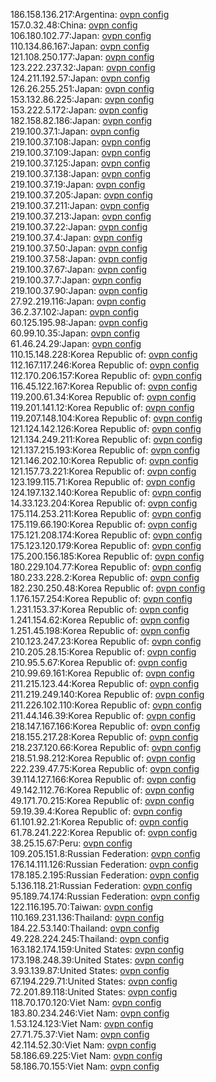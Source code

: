 186.158.136.217:Argentina: [ovpn config](vpn/186_158_136_217.ovpn)  
157.0.32.48:China: [ovpn config](vpn/157_0_32_48.ovpn)  
106.180.102.77:Japan: [ovpn config](vpn/106_180_102_77.ovpn)  
110.134.86.167:Japan: [ovpn config](vpn/110_134_86_167.ovpn)  
121.108.250.177:Japan: [ovpn config](vpn/121_108_250_177.ovpn)  
123.222.237.32:Japan: [ovpn config](vpn/123_222_237_32.ovpn)  
124.211.192.57:Japan: [ovpn config](vpn/124_211_192_57.ovpn)  
126.26.255.251:Japan: [ovpn config](vpn/126_26_255_251.ovpn)  
153.132.86.225:Japan: [ovpn config](vpn/153_132_86_225.ovpn)  
153.222.5.172:Japan: [ovpn config](vpn/153_222_5_172.ovpn)  
182.158.82.186:Japan: [ovpn config](vpn/182_158_82_186.ovpn)  
219.100.37.1:Japan: [ovpn config](vpn/219_100_37_1.ovpn)  
219.100.37.108:Japan: [ovpn config](vpn/219_100_37_108.ovpn)  
219.100.37.109:Japan: [ovpn config](vpn/219_100_37_109.ovpn)  
219.100.37.125:Japan: [ovpn config](vpn/219_100_37_125.ovpn)  
219.100.37.138:Japan: [ovpn config](vpn/219_100_37_138.ovpn)  
219.100.37.19:Japan: [ovpn config](vpn/219_100_37_19.ovpn)  
219.100.37.205:Japan: [ovpn config](vpn/219_100_37_205.ovpn)  
219.100.37.211:Japan: [ovpn config](vpn/219_100_37_211.ovpn)  
219.100.37.213:Japan: [ovpn config](vpn/219_100_37_213.ovpn)  
219.100.37.22:Japan: [ovpn config](vpn/219_100_37_22.ovpn)  
219.100.37.4:Japan: [ovpn config](vpn/219_100_37_4.ovpn)  
219.100.37.50:Japan: [ovpn config](vpn/219_100_37_50.ovpn)  
219.100.37.58:Japan: [ovpn config](vpn/219_100_37_58.ovpn)  
219.100.37.67:Japan: [ovpn config](vpn/219_100_37_67.ovpn)  
219.100.37.7:Japan: [ovpn config](vpn/219_100_37_7.ovpn)  
219.100.37.90:Japan: [ovpn config](vpn/219_100_37_90.ovpn)  
27.92.219.116:Japan: [ovpn config](vpn/27_92_219_116.ovpn)  
36.2.37.102:Japan: [ovpn config](vpn/36_2_37_102.ovpn)  
60.125.195.98:Japan: [ovpn config](vpn/60_125_195_98.ovpn)  
60.99.10.35:Japan: [ovpn config](vpn/60_99_10_35.ovpn)  
61.46.24.29:Japan: [ovpn config](vpn/61_46_24_29.ovpn)  
110.15.148.228:Korea Republic of: [ovpn config](vpn/110_15_148_228.ovpn)  
112.167.117.246:Korea Republic of: [ovpn config](vpn/112_167_117_246.ovpn)  
112.170.206.157:Korea Republic of: [ovpn config](vpn/112_170_206_157.ovpn)  
116.45.122.167:Korea Republic of: [ovpn config](vpn/116_45_122_167.ovpn)  
119.200.61.34:Korea Republic of: [ovpn config](vpn/119_200_61_34.ovpn)  
119.201.141.12:Korea Republic of: [ovpn config](vpn/119_201_141_12.ovpn)  
119.207.148.104:Korea Republic of: [ovpn config](vpn/119_207_148_104.ovpn)  
121.124.142.126:Korea Republic of: [ovpn config](vpn/121_124_142_126.ovpn)  
121.134.249.211:Korea Republic of: [ovpn config](vpn/121_134_249_211.ovpn)  
121.137.215.193:Korea Republic of: [ovpn config](vpn/121_137_215_193.ovpn)  
121.146.202.10:Korea Republic of: [ovpn config](vpn/121_146_202_10.ovpn)  
121.157.73.221:Korea Republic of: [ovpn config](vpn/121_157_73_221.ovpn)  
123.199.115.71:Korea Republic of: [ovpn config](vpn/123_199_115_71.ovpn)  
124.197.132.140:Korea Republic of: [ovpn config](vpn/124_197_132_140.ovpn)  
14.33.123.204:Korea Republic of: [ovpn config](vpn/14_33_123_204.ovpn)  
175.114.253.211:Korea Republic of: [ovpn config](vpn/175_114_253_211.ovpn)  
175.119.66.190:Korea Republic of: [ovpn config](vpn/175_119_66_190.ovpn)  
175.121.208.174:Korea Republic of: [ovpn config](vpn/175_121_208_174.ovpn)  
175.123.120.179:Korea Republic of: [ovpn config](vpn/175_123_120_179.ovpn)  
175.200.156.185:Korea Republic of: [ovpn config](vpn/175_200_156_185.ovpn)  
180.229.104.77:Korea Republic of: [ovpn config](vpn/180_229_104_77.ovpn)  
180.233.228.2:Korea Republic of: [ovpn config](vpn/180_233_228_2.ovpn)  
182.230.250.48:Korea Republic of: [ovpn config](vpn/182_230_250_48.ovpn)  
1.176.157.254:Korea Republic of: [ovpn config](vpn/1_176_157_254.ovpn)  
1.231.153.37:Korea Republic of: [ovpn config](vpn/1_231_153_37.ovpn)  
1.241.154.62:Korea Republic of: [ovpn config](vpn/1_241_154_62.ovpn)  
1.251.45.198:Korea Republic of: [ovpn config](vpn/1_251_45_198.ovpn)  
210.123.247.23:Korea Republic of: [ovpn config](vpn/210_123_247_23.ovpn)  
210.205.28.15:Korea Republic of: [ovpn config](vpn/210_205_28_15.ovpn)  
210.95.5.67:Korea Republic of: [ovpn config](vpn/210_95_5_67.ovpn)  
210.99.69.161:Korea Republic of: [ovpn config](vpn/210_99_69_161.ovpn)  
211.215.123.44:Korea Republic of: [ovpn config](vpn/211_215_123_44.ovpn)  
211.219.249.140:Korea Republic of: [ovpn config](vpn/211_219_249_140.ovpn)  
211.226.102.110:Korea Republic of: [ovpn config](vpn/211_226_102_110.ovpn)  
211.44.146.39:Korea Republic of: [ovpn config](vpn/211_44_146_39.ovpn)  
218.147.167.166:Korea Republic of: [ovpn config](vpn/218_147_167_166.ovpn)  
218.155.217.28:Korea Republic of: [ovpn config](vpn/218_155_217_28.ovpn)  
218.237.120.66:Korea Republic of: [ovpn config](vpn/218_237_120_66.ovpn)  
218.51.98.212:Korea Republic of: [ovpn config](vpn/218_51_98_212.ovpn)  
222.239.47.75:Korea Republic of: [ovpn config](vpn/222_239_47_75.ovpn)  
39.114.127.166:Korea Republic of: [ovpn config](vpn/39_114_127_166.ovpn)  
49.142.112.76:Korea Republic of: [ovpn config](vpn/49_142_112_76.ovpn)  
49.171.70.215:Korea Republic of: [ovpn config](vpn/49_171_70_215.ovpn)  
59.19.39.4:Korea Republic of: [ovpn config](vpn/59_19_39_4.ovpn)  
61.101.92.21:Korea Republic of: [ovpn config](vpn/61_101_92_21.ovpn)  
61.78.241.222:Korea Republic of: [ovpn config](vpn/61_78_241_222.ovpn)  
38.25.15.67:Peru: [ovpn config](vpn/38_25_15_67.ovpn)  
109.205.151.8:Russian Federation: [ovpn config](vpn/109_205_151_8.ovpn)  
176.14.111.126:Russian Federation: [ovpn config](vpn/176_14_111_126.ovpn)  
178.185.2.195:Russian Federation: [ovpn config](vpn/178_185_2_195.ovpn)  
5.136.118.21:Russian Federation: [ovpn config](vpn/5_136_118_21.ovpn)  
95.189.74.174:Russian Federation: [ovpn config](vpn/95_189_74_174.ovpn)  
122.116.195.70:Taiwan: [ovpn config](vpn/122_116_195_70.ovpn)  
110.169.231.136:Thailand: [ovpn config](vpn/110_169_231_136.ovpn)  
184.22.53.140:Thailand: [ovpn config](vpn/184_22_53_140.ovpn)  
49.228.224.245:Thailand: [ovpn config](vpn/49_228_224_245.ovpn)  
163.182.174.159:United States: [ovpn config](vpn/163_182_174_159.ovpn)  
173.198.248.39:United States: [ovpn config](vpn/173_198_248_39.ovpn)  
3.93.139.87:United States: [ovpn config](vpn/3_93_139_87.ovpn)  
67.194.229.71:United States: [ovpn config](vpn/67_194_229_71.ovpn)  
72.201.89.118:United States: [ovpn config](vpn/72_201_89_118.ovpn)  
118.70.170.120:Viet Nam: [ovpn config](vpn/118_70_170_120.ovpn)  
183.80.234.246:Viet Nam: [ovpn config](vpn/183_80_234_246.ovpn)  
1.53.124.123:Viet Nam: [ovpn config](vpn/1_53_124_123.ovpn)  
27.71.75.37:Viet Nam: [ovpn config](vpn/27_71_75_37.ovpn)  
42.114.52.30:Viet Nam: [ovpn config](vpn/42_114_52_30.ovpn)  
58.186.69.225:Viet Nam: [ovpn config](vpn/58_186_69_225.ovpn)  
58.186.70.155:Viet Nam: [ovpn config](vpn/58_186_70_155.ovpn)  
